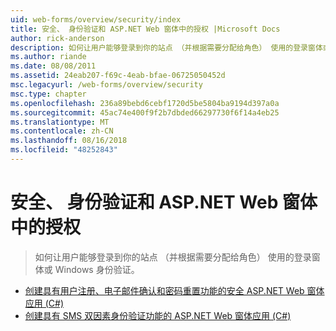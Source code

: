 ```yaml
---
uid: web-forms/overview/security/index
title: 安全、 身份验证和 ASP.NET Web 窗体中的授权 |Microsoft Docs
author: rick-anderson
description: 如何让用户能够登录到你的站点 （并根据需要分配给角色） 使用的登录窗体或 Windows 身份验证。
ms.author: riande
ms.date: 08/08/2011
ms.assetid: 24eab207-f69c-4eab-bfae-06725050452d
msc.legacyurl: /web-forms/overview/security
msc.type: chapter
ms.openlocfilehash: 236a89bebd6cebf1720d5be5804ba9194d397a0a
ms.sourcegitcommit: 45ac74e400f9f2b7dbded66297730f6f14a4eb25
ms.translationtype: MT
ms.contentlocale: zh-CN
ms.lasthandoff: 08/16/2018
ms.locfileid: "48252843"
---
```

<a name="security-authentication-and-authorization-in-aspnet-web-forms"></a>安全、 身份验证和 ASP.NET Web 窗体中的授权
====================
> 如何让用户能够登录到你的站点 （并根据需要分配给角色） 使用的登录窗体或 Windows 身份验证。


- [创建具有用户注册、电子邮件确认和密码重置功能的安全 ASP.NET Web 窗体应用 (C#)](create-a-secure-aspnet-web-forms-app-with-user-registration-email-confirmation-and-password-reset.md)
- [创建具有 SMS 双因素身份验证功能的 ASP.NET Web 窗体应用 (C#)](create-an-aspnet-web-forms-app-with-sms-two-factor-authentication.md)
